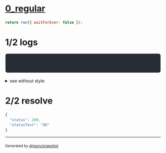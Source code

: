 # [0_regular](../../request_handling_timeout.test.mjs#L29)

```js
return run({ waitForEver: false });
```

# 1/2 logs

![img](log_group.svg)

<details>
  <summary>see without style</summary>

```console
server started at http://127.0.0.1
GET http://127.0.0.1/
  200 OK
```

</details>


# 2/2 resolve

```js
{
  "status": 200,
  "statusText": "OK"
}
```

---

<sub>
  Generated by <a href="https://github.com/jsenv/core/tree/main/packages/independent/snapshot">@jsenv/snapshot</a>
</sub>
